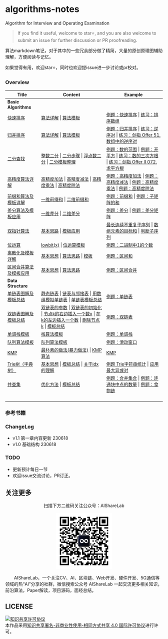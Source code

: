 # algorithms-notes
Algorithm for Interview and Operating Examination

> If you find it useful, welcome to star⭐, and you are also welcome to submit an issue for further discussion or PR proofreading.

算法markdown笔记，对于其中的一些冗余部分做了精简，大量的原创原理图辅助理解，方便阅读与记忆。

如果觉得有用，欢迎star⭐，同时也欢迎提issue进一步讨论或pr校对。


### Overview

| Title                                                        | Content                                                      | Example                                                      |
| ------------------------------------------------------------ | ------------------------------------------------------------ | ------------------------------------------------------------ |
| **Basic Algorithms**                                         |                                                              |                                                              |
| [快速排序](https://github.com/timerring/algorithms-notes/blob/main/basic/basic_algorithms/quick_sort.md#快速排序) | [算法详解](https://github.com/timerring/algorithms-notes/blob/main/basic/basic_algorithms/quick_sort.md#算法详解)   \|   [算法模板](https://github.com/timerring/algorithms-notes/blob/main/basic/basic_algorithms/quick_sort.md#算法模板) | [例题：快速排序](https://github.com/timerring/algorithms-notes/blob/main/basic/basic_algorithms/quick_sort.md#例题快速排序)    \|    [练习：排序数组](https://github.com/timerring/algorithms-notes/blob/main/basic/basic_algorithms/quick_sort.md#练习排序数组) |
| [归并排序](https://github.com/timerring/algorithms-notes/blob/main/basic/basic_algorithms/merge_sort.md#归并排序) | [算法详解](https://github.com/timerring/algorithms-notes/blob/main/basic/basic_algorithms/merge_sort.md#算法详解)    \|   [算法模板](https://github.com/timerring/algorithms-notes/blob/main/basic/basic_algorithms/merge_sort.md#算法模板) | [例题：归并排序](https://github.com/timerring/algorithms-notes/blob/main/basic/basic_algorithms/merge_sort.md#例题归并排序)    \|   [练习：逆序对](https://github.com/timerring/algorithms-notes/blob/main/basic/basic_algorithms/merge_sort.md#练习逆序对)     \|    [练习：剑指 Offer 51. 数组中的逆序对](https://github.com/timerring/algorithms-notes/blob/main/basic/basic_algorithms/merge_sort.md#练习剑指-offer-51-数组中的逆序对) |
| [二分查找](https://github.com/timerring/algorithms-notes/blob/main/basic/basic_algorithms/binary_search.md#二分查找) | [整数二分](https://github.com/timerring/algorithms-notes/blob/main/basic/basic_algorithms/binary_search.md#整数二分)   \|   [二分步骤](https://github.com/timerring/algorithms-notes/blob/main/basic/basic_algorithms/binary_search.md#二分步骤)   \|   [浮点数二分](https://github.com/timerring/algorithms-notes/blob/main/basic/basic_algorithms/binary_search.md#浮点数二分)   \|   [二分模板整理](https://github.com/timerring/algorithms-notes/blob/main/basic/basic_algorithms/binary_search.md#二分模板整理) | [例题：数的范围](https://github.com/timerring/algorithms-notes/blob/main/basic/basic_algorithms/binary_search.md#例题数的范围)   \|   [例题：开平方](https://github.com/timerring/algorithms-notes/blob/main/basic/basic_algorithms/binary_search.md#例题开平方)   \|   [练习：数的三次方根](https://github.com/timerring/algorithms-notes/blob/main/basic/basic_algorithms/binary_search.md#练习数的三次方根)    \|    [练习：剑指 Offer II 072. 求平方根](https://github.com/timerring/algorithms-notes/blob/main/basic/basic_algorithms/binary_search.md#练习剑指-offer-ii-072-求平方根) |
| [高精度算法详解](https://github.com/timerring/algorithms-notes/blob/main/basic/basic_algorithms/high_accuracy_algorithm.md#高精度算法详解) | [高精度加法](https://github.com/timerring/algorithms-notes/blob/main/basic/basic_algorithms/high_accuracy_algorithm.md#高精度加法)   \|     [ 高精度减法](https://github.com/timerring/algorithms-notes/blob/main/basic/basic_algorithms/high_accuracy_algorithm.md#高精度减法)   \|   [高精度乘法](https://github.com/timerring/algorithms-notes/blob/main/basic/basic_algorithms/high_accuracy_algorithm.md#高精度乘法)   \|   [高精度除法](https://github.com/timerring/algorithms-notes/blob/main/basic/basic_algorithms/high_accuracy_algorithm.md#高精度除法) | [例题：高精度加法](https://github.com/timerring/algorithms-notes/blob/main/basic/basic_algorithms/high_accuracy_algorithm.md#例题高精度加法)   \|   [例题：高精度减法](https://github.com/timerring/algorithms-notes/blob/main/basic/basic_algorithms/high_accuracy_algorithm.md#例题高精度减法)   \|   [例题：高精度乘法](https://github.com/timerring/algorithms-notes/blob/main/basic/basic_algorithms/high_accuracy_algorithm.md#例题高精度乘法)   \|   [例题：高精度除法](https://github.com/timerring/algorithms-notes/blob/main/basic/basic_algorithms/high_accuracy_algorithm.md#例题高精度除法) |
| [前缀和算法及模板详解](https://github.com/timerring/algorithms-notes/blob/main/basic/basic_algorithms/prefix_sum.md#前缀和算法及模板详解) | [一维前缀和](https://github.com/timerring/algorithms-notes/blob/main/basic/basic_algorithms/prefix_sum.md#一维前缀和)    \|   [二维前缀和](https://github.com/timerring/algorithms-notes/blob/main/basic/basic_algorithms/prefix_sum.md#二维前缀和) | [例题：前缀和](https://github.com/timerring/algorithms-notes/blob/main/basic/basic_algorithms/prefix_sum.md#例题前缀和)    \|   [例题：子矩阵的和](https://github.com/timerring/algorithms-notes/blob/main/basic/basic_algorithms/prefix_sum.md#例题子矩阵的和) |
| [差分算法及模板应用](https://github.com/timerring/algorithms-notes/blob/main/basic/basic_algorithms/difference_algorithm.md#差分算法及模板应用) | [一维差分](https://github.com/timerring/algorithms-notes/blob/main/basic/basic_algorithms/difference_algorithm.md#一维差分)   \|   [二维差分](https://github.com/timerring/algorithms-notes/blob/main/basic/basic_algorithms/difference_algorithm.md#二维差分) | [例题：差分](https://github.com/timerring/algorithms-notes/blob/main/basic/basic_algorithms/difference_algorithm.md#例题差分)   \|   [例题：差分矩阵](https://github.com/timerring/algorithms-notes/blob/main/basic/basic_algorithms/difference_algorithm.md#例题差分矩阵) |
| [双指针算法](https://github.com/timerring/algorithms-notes/blob/main/basic/basic_algorithms/double_pointer.md#双指针算法) | [基本思路](https://github.com/timerring/algorithms-notes/blob/main/basic/basic_algorithms/double_pointer.md#基本思路采用双指针算法)    \|  [模板应用](https://github.com/timerring/algorithms-notes/blob/main/basic/basic_algorithms/double_pointer.md#模板应用) | [最长连续不重复子序列](https://github.com/timerring/algorithms-notes/blob/main/basic/basic_algorithms/double_pointer.md#最长连续不重复子序列)   \|   [数组元素的目标和](https://github.com/timerring/algorithms-notes/blob/main/basic/basic_algorithms/double_pointer.md#数组元素的目标和)    \|   [判断子序列](https://github.com/timerring/algorithms-notes/blob/main/basic/basic_algorithms/double_pointer.md#判断子序列) |
| [位运算](https://github.com/timerring/algorithms-notes/blob/main/basic/basic_algorithms/bitwise_operation.md#位运算) | [lowbit(x)](https://github.com/timerring/algorithms-notes/blob/main/basic/basic_algorithms/bitwise_operation.md#lowbitx返回x的最后一位1)    \|   [位运算模板](https://github.com/timerring/algorithms-notes/blob/main/basic/basic_algorithms/bitwise_operation.md#位运算模板) | [例题：二进制中1的个数](https://github.com/timerring/algorithms-notes/blob/main/basic/basic_algorithms/bitwise_operation.md#例题二进制中1的个数) |
| [离散化及模板详解](https://github.com/timerring/algorithms-notes/blob/main/basic/basic_algorithms/discretization.md#离散化及模板详解) | [基本思想](https://github.com/timerring/algorithms-notes/blob/main/basic/basic_algorithms/discretization.md#基本思想)    \|    [算法思路](https://github.com/timerring/algorithms-notes/blob/main/basic/basic_algorithms/discretization.md#算法思路)    \|   [模板](https://github.com/timerring/algorithms-notes/blob/main/basic/basic_algorithms/discretization.md#模板) | [例题：区间和](https://github.com/timerring/algorithms-notes/blob/main/basic/basic_algorithms/discretization.md#例题区间和) |
| [区间合并算法及模板应用](https://github.com/timerring/algorithms-notes/blob/main/basic/basic_algorithms/interval_merge.md#区间合并算法及模板应用) | [基本思想](https://github.com/timerring/algorithms-notes/blob/main/basic/basic_algorithms/interval_merge.md#基本思想)   \|   [算法思路](https://github.com/timerring/algorithms-notes/blob/main/basic/basic_algorithms/interval_merge.md#算法思路) | [例题：区间合并](https://github.com/timerring/algorithms-notes/blob/main/basic/basic_algorithms/interval_merge.md#例题区间合并) |
| **Data Structure**                                           |                                                              |                                                              |
| [单链表图解及模板总结](https://github.com/timerring/algorithms-notes/blob/main/basic/data_structure/singly_linked_list.md#单链表图解及模板总结) | [静态链表](https://github.com/timerring/algorithms-notes/blob/main/basic/data_structure/singly_linked_list.md#静态链表)   \|   [链表与邻接表](https://github.com/timerring/algorithms-notes/blob/main/basic/data_structure/singly_linked_list.md#链表与邻接表)   \|   [用数组模拟单链表](https://github.com/timerring/algorithms-notes/blob/main/basic/data_structure/singly_linked_list.md#用数组模拟单链表)    \|   [单链表模板总结](https://github.com/timerring/algorithms-notes/blob/main/basic/data_structure/singly_linked_list.md#单链表模板总结) | [例题：单链表](https://github.com/timerring/algorithms-notes/blob/main/basic/data_structure/singly_linked_list.md#例题单链表) |
| [双链表图解及模板总结](https://github.com/timerring/algorithms-notes/blob/main/basic/data_structure/double_linked_list.md#双链表图解及模板总结) | [双链表的参数](https://github.com/timerring/algorithms-notes/blob/main/basic/data_structure/double_linked_list.md#双链表的参数)    \|   [双链表的初始化](https://github.com/timerring/algorithms-notes/blob/main/basic/data_structure/double_linked_list.md#双链表的初始化)    \|    [节点k的右边插入一个数x](https://github.com/timerring/algorithms-notes/blob/main/basic/data_structure/double_linked_list.md#节点k的右边插入一个数x)    \|   [在k的左边插入一个数](https://github.com/timerring/algorithms-notes/blob/main/basic/data_structure/double_linked_list.md#在k的左边插入一个数)    \|   [删除节点k](https://github.com/timerring/algorithms-notes/blob/main/basic/data_structure/double_linked_list.md#删除节点k)     \|    [模板总结](https://github.com/timerring/algorithms-notes/blob/main/basic/data_structure/double_linked_list.md#模板总结) | [例题：双链表](https://github.com/timerring/algorithms-notes/blob/main/basic/data_structure/double_linked_list.md#例题双链表) |
| [单调栈模板](https://github.com/timerring/algorithms-notes/blob/main/basic/data_structure/monotonic_stack.md#单调栈模板) | [栈算法模板](https://github.com/timerring/algorithms-notes/blob/main/basic/data_structure/monotonic_stack.md#栈算法模板) | [例题：单调栈](https://github.com/timerring/algorithms-notes/blob/main/basic/data_structure/monotonic_stack.md#例题单调栈) |
| [队列算法模板](https://github.com/timerring/algorithms-notes/blob/main/basic/data_structure/monotonic_queue.md#队列算法模板) | [队列算法模板](https://github.com/timerring/algorithms-notes/blob/main/basic/data_structure/monotonic_queue.md#队列算法模板) | [例题：滑动窗口](https://github.com/timerring/algorithms-notes/blob/main/basic/data_structure/monotonic_queue.md#例题滑动窗口) |
| [KMP](https://github.com/timerring/algorithms-notes/blob/main/basic/data_structure/KMP.md#kmp) | [最朴素的做法(暴力做法)](https://github.com/timerring/algorithms-notes/blob/main/basic/data_structure/KMP.md#最朴素的做法暴力做法)   \|   [KMP算法](https://github.com/timerring/algorithms-notes/blob/main/basic/data_structure/KMP.md#kmp算法) | [KMP](https://github.com/timerring/algorithms-notes/blob/main/basic/data_structure/KMP.md#kmp) |
| [Trie树（字典树）](https://github.com/timerring/algorithms-notes/blob/main/basic/data_structure/trie_tree.md#trie树字典树) | [基本思想](https://github.com/timerring/algorithms-notes/blob/main/basic/data_structure/trie_tree.md#基本思想)   \|   [模板总结](https://github.com/timerring/algorithms-notes/blob/main/basic/data_structure/trie_tree.md#模板总结)     \|    [关于idx的理解](https://github.com/timerring/algorithms-notes/blob/main/basic/data_structure/trie_tree.md#关于idx的理解) | [例题 Trie字符串统计](https://github.com/timerring/algorithms-notes/blob/main/basic/data_structure/trie_tree.md#例题-trie字符串统计)    \|  [应用 最大异或对](https://github.com/timerring/algorithms-notes/blob/main/basic/data_structure/trie_tree.md#应用-最大异或对) |
| [并查集](https://github.com/timerring/algorithms-notes/blob/main/basic/data_structure/union_find_disjoint_sets.md#并查集) | [优化方法](https://github.com/timerring/algorithms-notes/blob/main/basic/data_structure/union_find_disjoint_sets.md#优化方法)    \|   [模板总结](https://github.com/timerring/algorithms-notes/blob/main/basic/data_structure/union_find_disjoint_sets.md#模板总结) | [例题：合并集合](https://github.com/timerring/algorithms-notes/blob/main/basic/data_structure/union_find_disjoint_sets.md#例题合并集合)    \|   [例题：连通块中点的数量](https://github.com/timerring/algorithms-notes/blob/main/basic/data_structure/union_find_disjoint_sets.md#例题连通块中点的数量)    \|   [例题：食物链](https://github.com/timerring/algorithms-notes/blob/main/basic/data_structure/union_find_disjoint_sets.md#例题食物链) |
|                                                              |                                                              |                                                              |
|                                                              |                                                              |                                                              |
|                                                              |                                                              |                                                              |
|                                                              |                                                              |                                                              |





### 参考书籍

### ChangeLog

- v1.1 第一章内容更新 230618
- v1.0 基础结构 230618

### TODO

- 更新预计每日一节
- 欢迎issue交流讨论，PR订正。

## 关注更多

<div align=center>
<p>扫描下方二维码关注公众号：AIShareLab</p>
<img src="resources/qrcode.jpg" width = "180" height = "180">
</div>


&emsp;&emsp;AIShareLab，一个关注CV、AI、区块链、Web开发、硬件开发、5G通信等领域的热“AI”分享的社群，微信搜索公众号 AIShareLab 一起交流更多相关知识，前沿算法，Paper解读，项目源码，面经总结。﻿

## LICENSE

<a rel="license" href="http://creativecommons.org/licenses/by-nc-sa/4.0/"><img alt="知识共享许可协议" style="border-width:0" src="https://img.shields.io/badge/license-CC BY--NC--SA 4.0-lightgrey" /></a><br />本作品采用<a rel="license" href="http://creativecommons.org/licenses/by-nc-sa/4.0/">知识共享署名-非商业性使用-相同方式共享 4.0 国际许可协议</a>进行许可。
